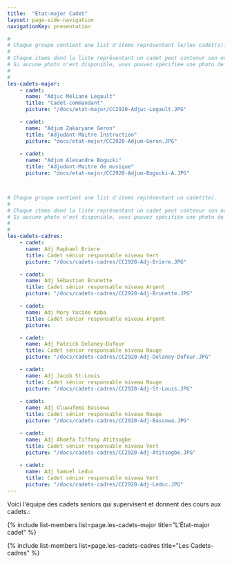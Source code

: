 ```yaml
---
title:  "État-major Cadet" 
layout: page-side-navigation
navigationKey: presentation

#
# Chaque groupe contient une list d'items représentant le/les cadet(s).
#
# Chaque items dand la liste représentant un cadet peut contenur son nom, le titre (grade) et l'URL de sa photo. 
# Si aucune photo n'est disponible, vous pouvez spécifiée une photo de grade ou simplement le laissé vide afin d'indiqué au script d'utiliser une photo par défaut .
#
#
les-cadets-major:
    - cadet:
      name: "Adjuc Méliane Legault"
      title: "Cadet-commandant"
      picture: "/docs/etat-major/CC2920-Adjuc-Legault.JPG"

    - cadet:
      name: "Adjum Zakaryane Geron"
      title: "Adjudant-Maitre Instruction"
      picture: "docs/etat-major/CC2920-Adjum-Geron.JPG"
    
    - cadet:
      name: "Adjum Alexandre Bogucki"
      title: "Adjudant-Maitre de musique"
      picture: "docs/etat-major/CC2920-Adjum-Bogucki-A.JPG"



# Chaque groupe contient une list d'items représentant un cadet(te).
#
# Chaque items dand la liste représentant un cadet peut contenur son nom, le titre (grade) et l'URL de sa photo. 
# Si aucune photo n'est disponible, vous pouvez spécifiée une photo de grade ou simplement le laissé vide afin d'indiqué au script d'utiliser une photo par défaut .
#
#
les-cadets-cadres:
    - cadet: 
      name: Adj Raphael Briere
      title: Cadet sénior responsable niveau Vert
      picture: "/docs/cadets-cadres/CC2920-Adj-Briere.JPG"

    - cadet: 
      name: Adj Sébastien Brunette
      title: Cadet sénior responsable niveau Argent
      picture: "/docs/cadets-cadres/CC2920-Adj-Brunette.JPG"

    - cadet: 
      name: Adj Mory Yacine Kaba
      title: Cadet sénior responsable niveau Argent
      picture: 

    - cadet: 
      name: Adj Patrick Delaney-Dufour
      title: Cadet sénior responsable niveau Rouge
      picture: "/docs/cadets-cadres/CC2920-Adj-Delaney-Dufour.JPG"

    - cadet: 
      name: Adj Jacob St-Louis
      title: Cadet sénior responsable niveau Rouge
      picture: "/docs/cadets-cadres/CC2920-Adj-St-Louis.JPG"
       
    - cadet: 
      name: Adj Oluwafemi Bassowa
      title: Cadet sénior responsable niveau Rouge
      picture: "/docs/cadets-cadres/CC2920-Adj-Bassowa.JPG"

    - cadet: 
      name: Adj Ahoefa Tiffany Atitsogbe
      title: Cadet sénior responsable niveau Vert
      picture: "/docs/cadets-cadres/CC2920-Adj-Atitsogbe.JPG"
    
    - cadet: 
      name: Adj Samuel Leduc
      title: Cadet sénior responsable niveau Vert
      picture: "/docs/cadets-cadres/CC2920-Adj-Leduc.JPG"
---
```



Voici l'équipe des cadets seniors qui supervisent et donnent des cours aux cadets.:



{% include list-members 
    list=page.les-cadets-major
    title="L'État-major cadet" 
%}


{% include list-members 
    list=page.les-cadets-cadres
    title="Les Cadets-cadres"
%}
